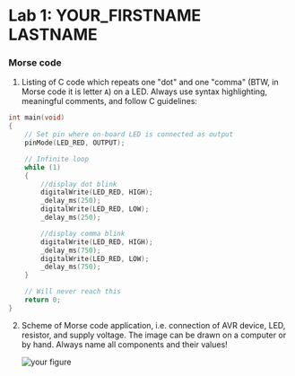 # Lab 1: YOUR_FIRSTNAME LASTNAME

### Morse code

1. Listing of C code which repeats one "dot" and one "comma" (BTW, in Morse code it is letter `A`) on a LED. Always use syntax highlighting, meaningful comments, and follow C guidelines:

```c
int main(void)
{
    // Set pin where on-board LED is connected as output
    pinMode(LED_RED, OUTPUT);

    // Infinite loop
    while (1)
    {
        //display dot blink
        digitalWrite(LED_RED, HIGH);
        _delay_ms(250);
        digitalWrite(LED_RED, LOW);
        _delay_ms(250);

        //display comma blink
        digitalWrite(LED_RED, HIGH);
        _delay_ms(750);
        digitalWrite(LED_RED, LOW);
        _delay_ms(750);
    }

    // Will never reach this
    return 0;
}
```

2. Scheme of Morse code application, i.e. connection of AVR device, LED, resistor, and supply voltage. The image can be drawn on a computer or by hand. Always name all components and their values!

   ![your figure]()
